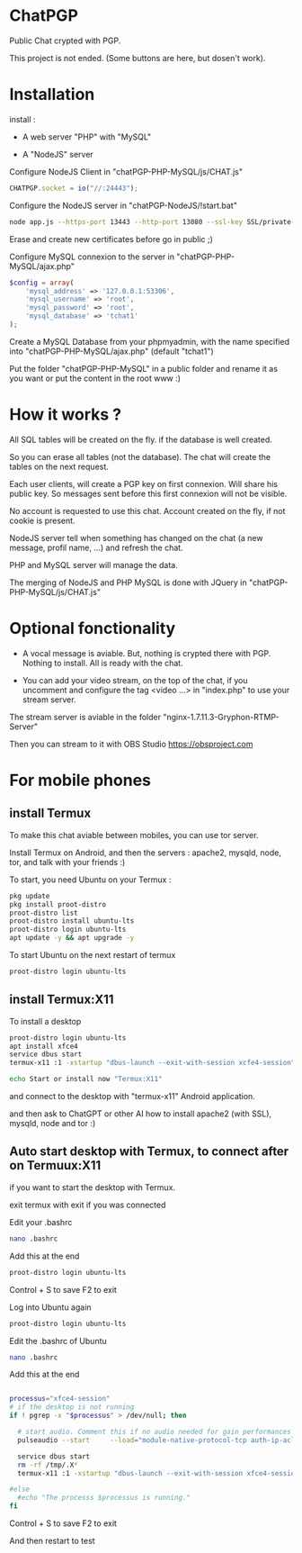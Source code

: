 # ChatPGP
 Public Chat crypted with PGP. 
 
 This project is not ended. (Some buttons are here, but dosen't work).
 
 
# Installation

install :

- A web server "PHP" with "MySQL"

- A "NodeJS" server

Configure NodeJS Client in "chatPGP-PHP-MySQL/js/CHAT.js"

```javascript
CHATPGP.socket = io("//:24443");
```

Configure the NodeJS server in "chatPGP-NodeJS/!start.bat"

```bash
node app.js --https-port 13443 --http-port 13080 --ssl-key SSL/private-key.pem --ssl-cert SSL/certificate.pem --ssl-ca SSL/ca.pem
```
Erase and create new certificates before go in public ;)

Configure MySQL connexion to the server in "chatPGP-PHP-MySQL/ajax.php"

```php
$config = array(
	'mysql_address' => '127.0.0.1:53306',
	'mysql_username' => 'root',
	'mysql_password' => 'root',
	'mysql_database' => 'tchat1'
);
```

Create a MySQL Database from your phpmyadmin, with the name specified into "chatPGP-PHP-MySQL/ajax.php" (default "tchat1")

Put the folder "chatPGP-PHP-MySQL" in a public folder and rename it as you want or put the content in the root www :)

# How it works ?

All SQL tables will be created on the fly. if the database is well created.

So you can erase all tables (not the database). The chat will create the tables on the next request.

Each user clients, will create a PGP key on first connexion. Will share his public key. So messages sent before this first connexion will not be visible.

No account is requested to use this chat. Account created on the fly, if not cookie is present.

NodeJS server tell when something has changed on the chat (a new message, profil name, ...) and refresh the chat.

PHP and MySQL server will manage the data. 

The merging of NodeJS and PHP MySQL is done with JQuery in "chatPGP-PHP-MySQL/js/CHAT.js"


# Optional fonctionality 

- A vocal message is aviable. But, nothing is crypted there with PGP. Nothing to install. All is ready with the chat.

- You can add your video stream, on the top of the chat, if you uncomment and configure the tag <video ...></video> in "index.php" to use your stream server.

The stream server is aviable in the folder "nginx-1.7.11.3-Gryphon-RTMP-Server"

Then you can stream to it with OBS Studio https://obsproject.com


# For mobile phones

## install Termux

To make this chat aviable between mobiles, you can use tor server. 

Install Termux on Android, and then the servers : apache2, mysqld, node, tor, and talk with your friends :)

To start, you need Ubuntu on your Termux :
```bash
pkg update
pkg install proot-distro
proot-distro list
proot-distro install ubuntu-lts
proot-distro login ubuntu-lts
apt update -y && apt upgrade -y
```

To start Ubuntu on the next restart of termux

```bash
proot-distro login ubuntu-lts
```

## install Termux:X11

To install a desktop

```bash
proot-distro login ubuntu-lts
apt install xfce4
service dbus start
termux-x11 :1 -xstartup "dbus-launch --exit-with-session xcfe4-session"

echo Start or install now "Termux:X11"
```
and connect to the desktop with "termux-x11" Android application.

and then ask to ChatGPT or other AI how to install apache2 (with SSL), mysqld, node and tor :)

## Auto start desktop with Termux, to connect after on Termuux:X11

if you want to start the desktop with Termux.

exit termux with exit if you was connected

Edit your .bashrc 

```bash
nano .bashrc
```

Add this at the end

```bash
proot-distro login ubuntu-lts
```

Control + S to save
F2 to exit

Log into Ubuntu again

```bash
proot-distro login ubuntu-lts
```

Edit the .bashrc of Ubuntu
```bash
nano .bashrc
```

Add this at the end 
```bash

processus="xfce4-session"
# if the desktop is not running
if ! pgrep -x "$processus" > /dev/null; then

  # start audio. Comment this if no audio needed for gain performances
  pulseaudio --start     --load="module-native-protocol-tcp auth-ip-acl=127.0.0.1 auth-anonymous=1"     --exit-idle-time=-1

  service dbus start
  rm -rf /tmp/.X*
  termux-x11 :1 -xstartup "dbus-launch --exit-with-session xfce4-session" &

#else
  #echo "The processs $processus is running."
fi

```

Control + S to save
F2 to exit

And then restart to test
